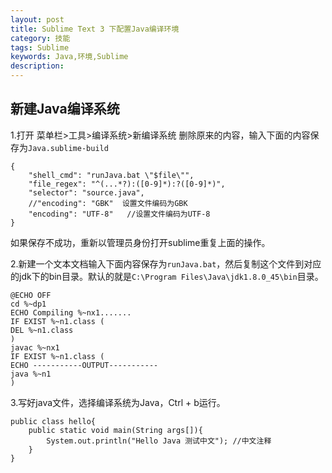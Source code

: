 ```yaml
---
layout: post
title: Sublime Text 3 下配置Java编译环境
category: 技能
tags: Sublime
keywords: Java,环境,Sublime
description: 
---
```


## 新建Java编译系统

1.打开 菜单栏>工具>编译系统>新编译系统
删除原来的内容，输入下面的内容保存为`Java.sublime-build`

	{
		"shell_cmd": "runJava.bat \"$file\"",
		"file_regex": "^(...*?):([0-9]*):?([0-9]*)",
		"selector": "source.java",
		//"encoding": "GBK"  设置文件编码为GBK
		"encoding": "UTF-8"   //设置文件编码为UTF-8
	}

如果保存不成功，重新以管理员身份打开sublime重复上面的操作。

2.新建一个文本文档输入下面内容保存为`runJava.bat`，然后复制这个文件到对应的jdk下的bin目录。默认的就是`C:\Program Files\Java\jdk1.8.0_45\bin`目录。

	@ECHO OFF
	cd %~dp1
	ECHO Compiling %~nx1.......
	IF EXIST %~n1.class (
	DEL %~n1.class
	)
	javac %~nx1
	IF EXIST %~n1.class (
	ECHO -----------OUTPUT-----------
	java %~n1
	)

3.写好java文件，选择编译系统为Java，Ctrl + b运行。

	public class hello{
		public static void main(String args[]){
			System.out.println("Hello Java 测试中文"); //中文注释
		}
	}



